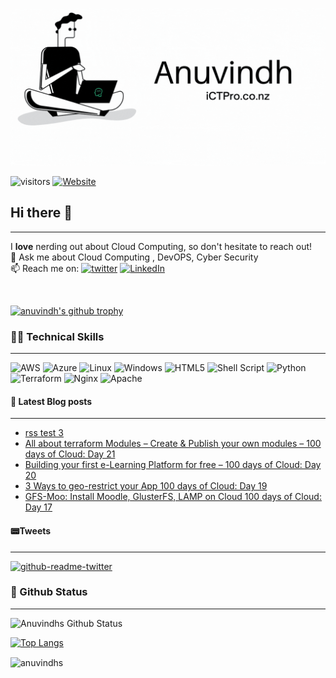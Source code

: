 

<p align=”center”>
<img width=”200" height=”200" src=./assets/banner5.gif alt=”my banner”>
</p>

![visitors](https://visitor-badge.glitch.me/badge?page_id=anuvindhs)  [![Website](https://img.shields.io/website?label=Community&up_message=ictpro.co.nz&url=https%3A%2F%2Fictpro.co.nz)](https://ictpro.co.nz)


## Hi there 👋
----
I **love** nerding out about Cloud Computing, so don't hesitate to reach out!</br>
💬 Ask me about Cloud Computing , DevOPS, Cyber Security </br>
📫 Reach me on: [![twitter](https://img.shields.io/badge/twitter-1DA1F2?style=for-the-badge&logo=twitter&logoColor=white)](https://twitter.com/anuvindhs)  [![LinkedIn](https://img.shields.io/badge/linkedin-%230077B5.svg?style=for-the-badge&logo=linkedin&logoColor=white)](https://whttps//www.linkedin.com/in/anuvindhs)

</br>

[![anuvindh's github trophy](https://github-profile-trophy.vercel.app/?username=anuvindhs&row=1)](https://github.com/anuvindhs/)

###  👨‍💻 Technical Skills
------
![AWS](https://img.shields.io/badge/AWS-%23FF9900.svg?style=for-the-badge&logo=amazon-aws&logoColor=white) ![Azure](https://img.shields.io/badge/azure-%230072C6.svg?style=for-the-badge&logo=microsoftazure&logoColor=white) ![Linux](https://img.shields.io/badge/Linux-FCC624?style=for-the-badge&logo=linux&logoColor=black) ![Windows](https://img.shields.io/badge/Windows-0078D6?style=for-the-badge&logo=windows&logoColor=white) ![HTML5](https://img.shields.io/badge/html5-%23E34F26.svg?style=for-the-badge&logo=html5&logoColor=white) ![Shell Script](https://img.shields.io/badge/shell_script-%23121011.svg?style=for-the-badge&logo=gnu-bash&logoColor=white) ![Python](https://img.shields.io/badge/python-3670A0?style=for-the-badge&logo=python&logoColor=ffdd54) ![Terraform](https://img.shields.io/badge/terraform-%235835CC.svg?style=for-the-badge&logo=terraform&logoColor=white) ![Nginx](https://img.shields.io/badge/nginx-%23009639.svg?style=for-the-badge&logo=nginx&logoColor=white)  ![Apache](https://img.shields.io/badge/apache-%23D42029.svg?style=for-the-badge&logo=apache&logoColor=white) 



#### 📘 Latest Blog posts
----
<!-- BLOG-POST-LIST:START -->
- [rss test 3](https://ictpro.co.nz/rss-test-3/?utm_source=rss&utm_medium=rss&utm_campaign=rss-test-3)
- [All about terraform Modules – Create &amp; Publish your own modules – 100 days of Cloud: Day 21](https://ictpro.co.nz/all-about-terraform-modules-create-publish-your-own-modules-100-days-of-cloud-day-21/?utm_source=rss&utm_medium=rss&utm_campaign=all-about-terraform-modules-create-publish-your-own-modules-100-days-of-cloud-day-21)
- [Building your first e-Learning Platform for free – 100 days of Cloud: Day 20](https://ictpro.co.nz/building-your-first-e-learning-platform-for-free-100-days-of-cloud-day-20/?utm_source=rss&utm_medium=rss&utm_campaign=building-your-first-e-learning-platform-for-free-100-days-of-cloud-day-20)
- [3 Ways to geo-restrict your App 100 days of Cloud: Day 19](https://ictpro.co.nz/3-ways-to-geo-restrict-your-app/?utm_source=rss&utm_medium=rss&utm_campaign=3-ways-to-geo-restrict-your-app)
- [GFS-Moo: Install Moodle, GlusterFS, LAMP on Cloud 100 days of Cloud: Day 17](https://ictpro.co.nz/gfs-moo-install-moodle-glusterfs-lamp-on-cloud-100-days-of-cloud-day-17/?utm_source=rss&utm_medium=rss&utm_campaign=gfs-moo-install-moodle-glusterfs-lamp-on-cloud-100-days-of-cloud-day-17)
<!-- BLOG-POST-LIST:END --> 

#### 📟Tweets
----
[![github-readme-twitter](https://github-readme-twitter.gazf.vercel.app/api?id=anuvindhs)](https://twitter.com/anuvindhs/)


### 📝 Github Status
--------------


![Anuvindhs Github Status](https://github-readme-stats.vercel.app/api?username=anuvindhs&hide=contribs,prs&show_icons=true&theme=dar)

[![Top Langs](https://github-readme-stats.vercel.app/api/top-langs/?username=anuvindhs&layout=compact&theme=dar)](https://github.com/anuvindhs)

<p><img align="center" src="https://github-readme-streak-stats.herokuapp.com/?user=anuvindhs&" alt="anuvindhs" /></p>
<figure class="video_container">
